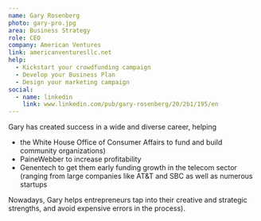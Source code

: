 ```yaml
---
name: Gary Rosenberg
photo: gary-pro.jpg
area: Business Strategy
role: CEO
company: American Ventures
link: americanventuresllc.net
help:
  - Kickstart your crowdfunding campaign
  - Develop your Business Plan
  - Design your marketing campaign
social: 
  - name: linkedin
    link: www.linkedin.com/pub/gary-rosenberg/20/2b1/195/en
---
```


Gary has created success in a wide and diverse career, helping

 * the White House Office of Consumer Affairs to fund and build community organizations)
 * PaineWebber to increase profitability
 * Genentech to get them early funding
growth in the telecom sector (ranging from large companies like AT&T and SBC as well as numerous startups

Nowadays, Gary helps entrepreneurs tap into their creative and strategic strengths, and avoid expensive errors in the process).

